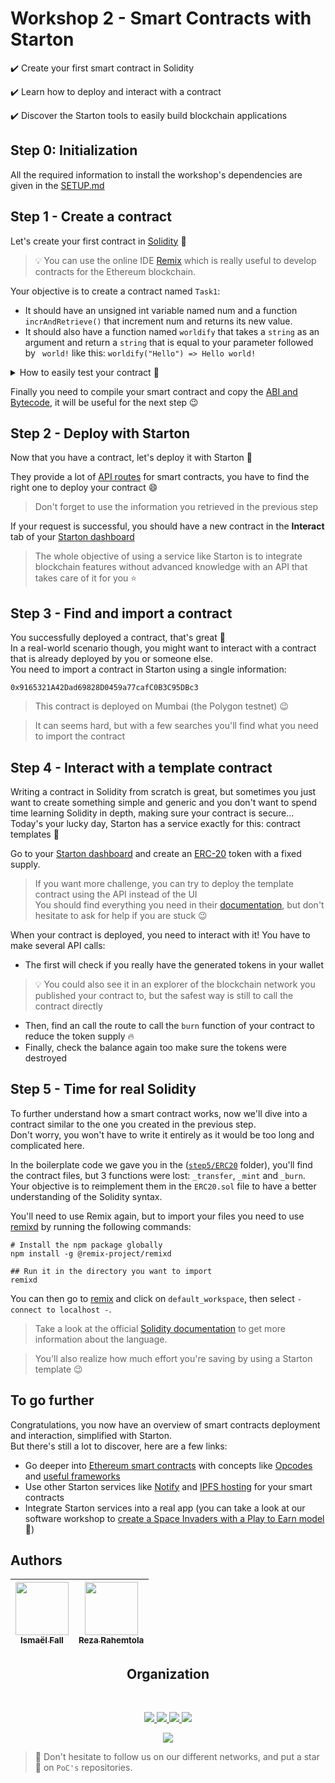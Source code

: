 # Workshop 2 - Smart Contracts with Starton

✔️ Create your first smart contract in Solidity

✔️ Learn how to deploy and interact with a contract

✔️ Discover the Starton tools to easily build blockchain applications


## Step 0: Initialization
All the required information to install the workshop's dependencies are given in the [SETUP.md](./SETUP.md)

## Step 1 - Create a contract
Let's create your first contract in [Solidity](https://docs.soliditylang.org/en/v0.8.0/) :rocket:  
> 💡 You can use the online IDE [Remix](https://remix.ethereum.org/) which is really useful to develop contracts for the Ethereum blockchain.

Your objective is to create a contract named `Task1`:
- It should have an unsigned int variable named num and a function `incrAndRetrieve()` that increment num and returns its new value. 
- It should also have a function named `worldify` that takes a `string` as an argument and return a `string` that is equal to your parameter followed by ` world!` like this: `worldify("Hello") => Hello world!`
 
<details>
    <summary>How to easily test your contract 🤔</summary>
    <br>
    Open the <b>Deploy and run tab</b> and click on the orange <b>Deploy</b> button:<br>
    <img src="https://user-images.githubusercontent.com/49811529/190253522-eb19386e-3990-4ad7-8d3e-c2be45368566.png"/>
    <br>
    This will deploy your contract in a Remix VM to test your contract in a fake environment.<br>
    You can see your deployed contract right below, and interact with your functions:<br>
    <img src="https://user-images.githubusercontent.com/49811529/190254685-0ccee8ce-9c45-4aa8-96e0-f5407e07b7e8.png"/>
</details>

Finally you need to compile your smart contract and copy the [ABI and Bytecode](https://blog.chain.link/what-are-abi-and-bytecode-in-solidity/), it will be useful for the next step 😉

## Step 2 - Deploy with Starton
Now that you have a contract, let's deploy it with Starton 🚀  

They provide a lot of [API routes](https://docs.starton.io/connect/api-doc/relayer/smart-contracts) for smart contracts, you have to find the right one to deploy your contract 😄

> Don't forget to use the information you retrieved in the previous step

If your request is successful, you should have a new contract in the **Interact** tab of your [Starton dashboard](https://app.starton.io/)

> The whole objective of using a service like Starton is to integrate blockchain features without advanced knowledge with an API that takes care of it for you ⭐


## Step 3 - Find and import a contract
You successfully deployed a contract, that's great 🎉  
In a real-world scenario though, you might want to interact with a contract that is already deployed by you or someone else.  
You need to import a contract in Starton using a single information:
```
0x9165321A42Dad69828D0459a77cafC0B3C95DBc3
```

> This contract is deployed on Mumbai (the Polygon testnet) 😉

> It can seems hard, but with a few searches you'll find what you need to import the contract

## Step 4 - Interact with a template contract
Writing a contract in Solidity from scratch is great, but sometimes you just want to create something simple and generic and you don't want to spend time learning Solidity in depth, making sure your contract is secure...  
Today's your lucky day, Starton has a service exactly for this: contract templates :rocket:

Go to your [Starton dashboard](https://app.starton.io/) and create an [ERC-20](https://ethereum.org/en/developers/docs/standards/tokens/erc-20/) token with a fixed supply.  
> If you want more challenge, you can try to deploy the template contract using the API instead of the UI  
> You should find everything you need in their [documentation](https://docs.starton.io/), but don't hesitate to ask for help if you are stuck 😉

When your contract is deployed, you need to interact with it!
You have to make several API calls:
- The first will check if you really have the generated tokens in your wallet
> 💡 You could also see it in an explorer of the blockchain network you published your contract to, but the safest way is still to call the contract directly
- Then, find an call the route to call the `burn` function of your contract to reduce the token supply 🔥
- Finally, check the balance again too make sure the tokens were destroyed

## Step 5 - Time for real Solidity
To further understand how a smart contract works, now we'll dive into a contract similar to the one you created in the previous step.  
Don't worry, you won't have to write it entirely as it would be too long and complicated here.  

In the boilerplate code we gave you in the ([`step5/ERC20`](./step5/ERC20/) folder), you'll find the contract files, but 3 functions were lost:
`_transfer`, `_mint` and `_burn`.
Your objective is to reimplement them in the `ERC20.sol` file to have a better understanding of the Solidity syntax.

You'll need to use Remix again, but to import your files you need to use [remixd](https://www.npmjs.com/package/@remix-project/remixd) by running the following commands:
```shell
# Install the npm package globally
npm install -g @remix-project/remixd

## Run it in the directory you want to import
remixd
```

You can then go to [remix](https://remix.ethereum.org/) and click on `default_workspace`, then select `- connect to localhost -`.

> Take a look at the official [Solidity documentation](https://docs.soliditylang.org/en/v0.8.0/) to get more information about the language.

> You'll also realize how much effort you're saving by using a Starton template 😉

## To go further
Congratulations, you now have an overview of smart contracts deployment and interaction, simplified with Starton.  
But there's still a lot to discover, here are a few links:

- Go deeper into [Ethereum smart contracts](https://ethereum.org/en/developers/docs/#foundational-topics) with concepts like [Opcodes](https://ethereum.org/en/developers/docs/evm/opcodes/) and [useful frameworks](https://ethereum.org/en/developers/docs/frameworks/)
- Use other Starton services like [Notify](https://docs.starton.io/connect/api-doc/notify) and [IPFS hosting](https://docs.starton.io/connect/api-doc/ipfs) for your smart contracts
- Integrate Starton services into a real app (you can take a look at our software workshop to [create a Space Invaders with a Play to Earn model](../../software/26.SpaceInvaders_Starton) 🚀)

## Authors

| [<img src="https://github.com/Doozers.png?size=85" width=85><br><sub>Ismaël Fall</sub>](https://github.com/Doozers) | [<img src="https://github.com/RezaRahemtola.png?size=85" width=85><br><sub>Reza Rahemtola</sub>](https://github.com/RezaRahemtola)
| :---: | :---: |
<h2 align=center>
Organization
</h2>
<br/>
<p align='center'>
    <a href="https://www.linkedin.com/company/pocinnovation/mycompany/">
        <img src="https://img.shields.io/badge/LinkedIn-0077B5?style=for-the-badge&logo=linkedin&logoColor=white">
    </a>
    <a href="https://www.instagram.com/pocinnovation/">
        <img src="https://img.shields.io/badge/Instagram-E4405F?style=for-the-badge&logo=instagram&logoColor=white">
    </a>
    <a href="https://twitter.com/PoCInnovation">
        <img src="https://img.shields.io/badge/Twitter-1DA1F2?style=for-the-badge&logo=twitter&logoColor=white">
    </a>
    <a href="https://discord.com/invite/Yqq2ADGDS7">
        <img src="https://img.shields.io/badge/Discord-7289DA?style=for-the-badge&logo=discord&logoColor=white">
    </a>
</p>
<p align=center>
    <a href="https://www.poc-innovation.fr/">
        <img src="https://img.shields.io/badge/WebSite-1a2b6d?style=for-the-badge&logo=GitHub Sponsors&logoColor=white">
    </a>
</p>

> :rocket: Don't hesitate to follow us on our different networks, and put a star 🌟 on `PoC's` repositories.
